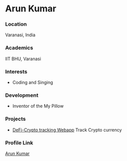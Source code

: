 # Arun Kumar

### Location

Varanasi, India

### Academics

IIT BHU, Varanasi

### Interests

- Coding and Singing

### Development

- Inventor of the My Pillow

### Projects

- [DeFi-Crypto tracking Webapp](https://github.com/arunks2003/Crypto_Webapp) Track Crypto currency

### Profile Link

[Arun Kumar](https://github.com/arunk2003)